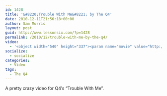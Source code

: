 ```yaml
---
id: 1428
title: '&#8220;Trouble With Me&#8221; by The Q4'
date: 2010-12-11T21:56:18+00:00
author: Sam Morris
layout: post
guid: http://www.lessonsix.com/?p=1428
permalink: /2010/12/trouble-with-me-by-the-q4/
video:
  - '<object width="540" height="337"><param name="movie" value="http://www.youtube.com/v/aAZ_9sufaWQ?fs=1&hl=en_GB"></param><param name="allowFullScreen" value="true"></param><param name="allowscriptaccess" value="always"></param><embed src="http://www.youtube.com/v/aAZ_9sufaWQ?fs=1&hl=en_GB" type="application/x-shockwave-flash" width="540" height="337" allowscriptaccess="always" allowfullscreen="true"></embed></object>'
socialize:
  - socialize
categories:
  - Video
tags:
  - The Q4
---
```

A pretty crazy video for Q4&#8242;s &#8220;Trouble With Me&#8221;.
